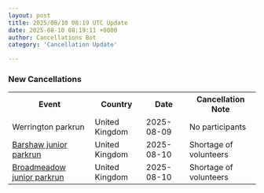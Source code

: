 ```yaml
---
layout: post
title: 2025/08/10 08:19 UTC Update
date: 2025-08-10 08:19:11 +0000
author: Cancellations Bot
category: 'Cancellation Update'

---
```


<h3>New Cancellations</h3>
<div class='hscrollable'>
<table style='width: 100%'>
    <tr>
        <th>Event</th>
        <th>Country</th>
        <th>Date</th>
        <th>Cancellation Note</th>
    </tr>
    <tr>
        <td>Werrington parkrun</td>
        <td>United Kingdom</td>
        <td>2025-08-09</td>
        <td>No participants</td>
    </tr>
    <tr>
        <td><a href="https://www.parkrun.org.uk/barshaw-juniors">Barshaw junior parkrun</a></td>
        <td>United Kingdom</td>
        <td>2025-08-10</td>
        <td>Shortage of volunteers</td>
    </tr>
    <tr>
        <td><a href="https://www.parkrun.org.uk/broadmeadow-juniors">Broadmeadow junior parkrun</a></td>
        <td>United Kingdom</td>
        <td>2025-08-10</td>
        <td>Shortage of volunteers</td>
    </tr>
</table>
</div>
